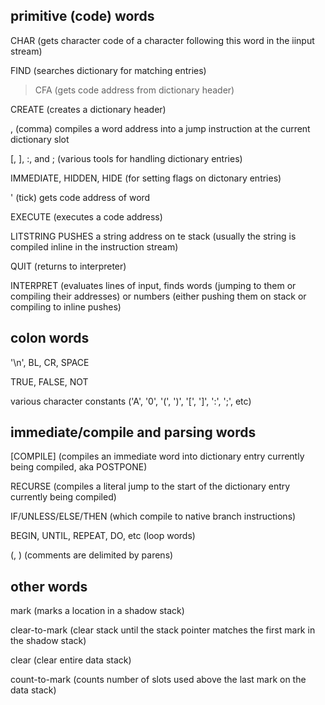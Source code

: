primitive (code) words
-----

CHAR (gets character code of a character following this word in the iinput stream)

FIND (searches dictionary for matching entries)

>CFA (gets code address from dictionary header)

CREATE (creates a dictionary header)

, (comma) compiles a word address into a jump instruction at the current dictionary slot

[, ], :, and ;  (various tools for handling dictionary entries)

IMMEDIATE, HIDDEN, HIDE (for setting flags on dictonary entries)

' (tick) gets code address of word

EXECUTE (executes a code address)

LITSTRING   PUSHES a string address on te stack (usually the string is compiled inline in the instruction stream) 

QUIT        (returns to interpreter)

INTERPRET   (evaluates lines of input, finds words (jumping to them or compiling their addresses) or numbers (either pushing them on stack or compiling to inline pushes) 


colon words
-----------

'\n', BL, CR, SPACE

TRUE, FALSE, NOT

various character constants ('A', '0', '(', ')', '[', ']', ':', ';', etc)



immediate/compile and parsing words
---------------------------

\[COMPILE\] (compiles an immediate word into dictionary entry currently being compiled, aka POSTPONE)

RECURSE (compiles a literal jump to the start of the dictionary entry currently being compiled)

IF/UNLESS/ELSE/THEN (which compile to native branch instructions)

BEGIN, UNTIL, REPEAT, DO, etc (loop words)

(, ) (comments are delimited by parens)


other words
-----------

mark (marks a location in a shadow stack)

clear-to-mark (clear stack until the stack pointer matches the first mark in the shadow stack)

clear (clear entire data stack)

count-to-mark (counts number of slots used above the last mark on the data stack)